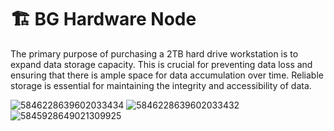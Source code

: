 # 🏗 BG Hardware Node


The primary purpose of purchasing a 2TB hard drive workstation is to expand data storage capacity. This is crucial for preventing data loss and ensuring that there is ample space for data accumulation over time. Reliable storage is essential for maintaining the integrity and accessibility of data.

![5846228639602033434](https://github.com/user-attachments/assets/654a9bce-a4bd-4023-9bc0-138d12f2fc35)
![5846228639602033432](https://github.com/user-attachments/assets/fa1b087a-0ede-4d92-b0cb-a09e352d8c6e)
![5845928649021309925](https://github.com/user-attachments/assets/d7810958-08f8-4e59-a813-db0f2371d1ef)
